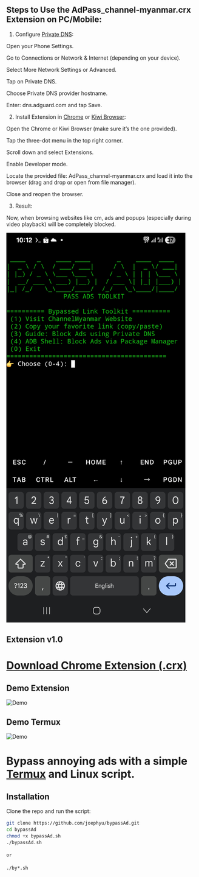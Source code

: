 ## Steps to Use the AdPass_channel-myanmar.crx Extension on PC/Mobile:

1. Configure [Private DNS](https://news.trendmicro.com/2023/03/21/how-to-turn-on-private-dns-mode/):

Open your Phone Settings.

Go to Connections or Network & Internet (depending on your device).

Select More Network Settings or Advanced.

Tap on Private DNS.

Choose Private DNS provider hostname.

Enter: dns.adguard.com and tap Save.


2. Install Extension in [Chrome](https://www.google.com/chrome/) or [Kiwi Browser](https://play.google.com/store/apps/details?id=com.kiwibrowser.browser):

Open the Chrome or Kiwi Browser (make sure it’s the one provided).

Tap the three-dot menu in the top right corner.

Scroll down and select Extensions.

Enable Developer mode.

Locate the provided file: AdPass_channel-myanmar.crx and load it into the browser (drag and drop or open from file manager).

Close and reopen the browser.


3. Result:

Now, when browsing websites like cm, ads and popups (especially during video playback) will be completely blocked.





![App Screenshot](demo/screenshot.jpg)

## Extension v1.0

# [Download Chrome Extension (.crx)](https://github.com/joephyu/bypassAd/releases/download/v1.0.0/AdPass_channel-myanmar.crx)

## Demo Extension
![Demo](demo/extension.gif)

## Demo Termux

![Demo](demo/screenshortvdo.gif)


# Bypass annoying ads with a simple [Termux](https://play.google.com/store/apps/details?id=com.termux) and Linux script.
##  Installation

Clone the repo and run the script:

```bash
git clone https://github.com/joephyu/bypassAd.git
cd bypassAd
chmod +x bypassAd.sh
./bypassAd.sh

or

./by*.sh

